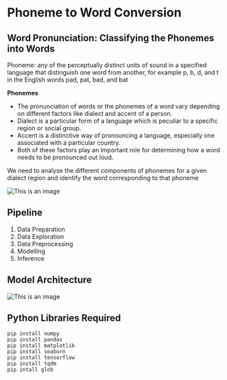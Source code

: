 # Phoneme to Word Conversion

## Word Pronunciation: Classifying the Phonemes into Words
Phoneme: any of the perceptually distinct units of sound in a specified language that distinguish one word from another, for example p, b, d, and t in the English words pad, pat, bad, and bat

**Phonemes**
- The pronunciation of words or the phonemes of a word vary depending on different factors like dialect and accent of a person.
- Dialect is a particular form of a language which is peculiar to a specific region or social group.
- Accent is a distinctive way of pronouncing a language, especially one associated with a particular country.
- Both of these factors play an important role for determining how a word needs to be pronounced out loud.

We need to analyse the different components of phonemes for a given dialect region and identify the word corresponding to that phoneme

![This is an image](https://uploads-ssl.webflow.com/6115e9a52c1947532801e49d/61196532c483539f6437602f_Provide%20pronunciation%20for%20ambiguous%20words.jpg)

## Pipeline
1. Data Preparation
2. Data Exploration
3. Data Preprocessing
4. Modelling
5. Inference

## Model Architecture

![This is an image](https://www.mdpi.com/photonics/photonics-08-00535/article_deploy/html/images/photonics-08-00535-g001.png)

## Python Libraries Required
```
pip install numpy
pip install pandas
pip install matplotlib
pip install seaborn
pip install tensorflow
pip install tqdm
pip intall glob
```

